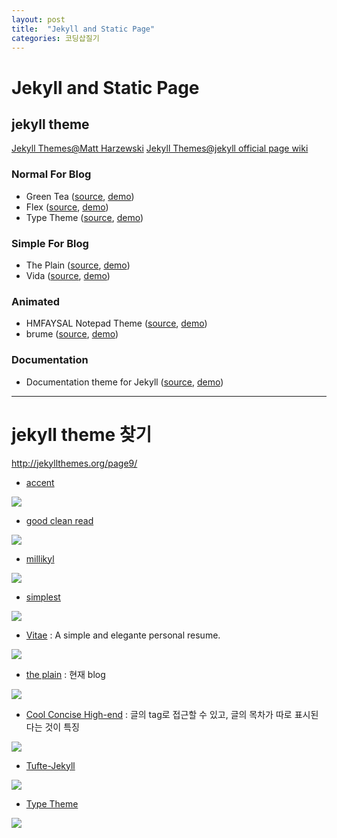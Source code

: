 ```yaml
---
layout: post
title:  "Jekyll and Static Page"
categories: 코딩삽질기
---
```


Jekyll and Static Page
====================

jekyll theme
-----------

[Jekyll Themes@Matt Harzewski](http://jekyllthemes.org/)
[Jekyll Themes@jekyll official page wiki](https://github.com/jekyll/jekyll/wiki/Themes)

### Normal For Blog

* Green Tea ([source](http://richbray.me/frap/), [demo](http://richbray.me/frap/vbc/))
* Flex  ([source](https://github.com/the-development/flex), [demo](http://the-development.github.io/flex/))
* Type Theme ([source](https://github.com/rohanchandra/type-theme), [demo](https://rohanchandra.github.io/type-theme/))

### Simple For Blog

* The Plain ([source](https://github.com/heiswayi/the-plain), [demo](http://heiswayi.github.io/the-plain/))
* Vida ([source](https://github.com/syaning/vida), [demo](http://syaning.com/vida/))

### Animated

* HMFAYSAL Notepad Theme ([source](http://www.hossainmohdfaysal.com/), [demo](http://www.hossainmohdfaysal.com/Notepad/))
* brume ([source](https://github.com/aigarsdz/brume), [demo](http://aigarsdz.github.io/brume))

### Documentation

* Documentation theme for Jekyll ([source](https://github.com/tomjohnson1492/documentation-theme-jekyll), [demo](http://idratherbewriting.com/documentation-theme-jekyll/mydoc/home.html))

***

jekyll theme 찾기
==================

http://jekyllthemes.org/page9/

* [accent](http://jekyllthemes.org/themes/accent/)

![](http://jekyllthemes.org/thumbnails/accent.png)

* [good clean read](http://jekyllthemes.org/themes/good-clean-read/)

![](http://jekyllthemes.org/thumbnails/good-clean-read.png)

* [millikyl](http://jekyllthemes.org/themes/millikyl/)

![](http://jekyllthemes.org/thumbnails/millikyl.png)

* [simplest](http://jekyllthemes.org/themes/simplest/)

![](http://jekyllthemes.org/thumbnails/simplest.png)


* [Vitae](https://biomadeira.github.io/vitae/) : A simple and elegante personal resume.

![](http://jekyllthemes.org/thumbnails/vitae.png)

* [the plain](https://github.com/heiswayi/the-plain) : 현재 blog

![](http://jekyllthemes.org/thumbnails/the-plain.png)

* [Cool Concise High-end](https://github.com/Gaohaoyang/gaohaoyang.github.io) : 글의 tag로 접근할 수 있고, 글의 목차가 따로 표시된다는 것이 특징

![](http://jekyllthemes.org/thumbnails/cool-concise-high-end.jpg)

* [Tufte-Jekyll](https://github.com/clayh53/tufte-jekyll)

![](http://jekyllthemes.org/thumbnails/tufte-jekyll.png)

* [Type Theme](https://rohanchandra.github.io/project/type/)

![](http://jekyllthemes.org/thumbnails/type-theme.png)

